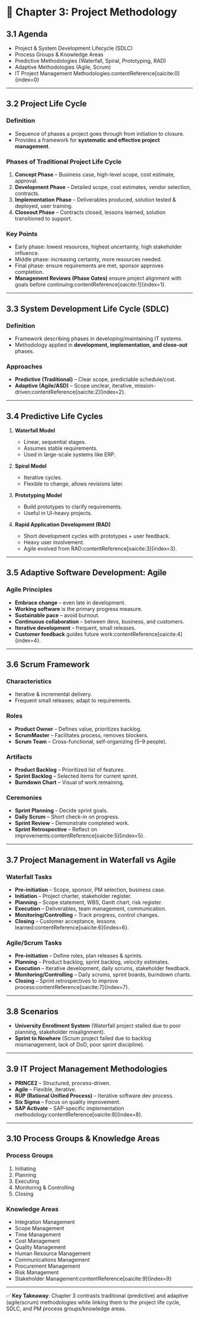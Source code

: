 # 📘 Chapter 3: Project Methodology

## 3.1 Agenda
- Project & System Development Lifecycle (SDLC)  
- Process Groups & Knowledge Areas  
- Predictive Methodologies (Waterfall, Spiral, Prototyping, RAD)  
- Adaptive Methodologies (Agile, Scrum)  
- IT Project Management Methodologies:contentReference[oaicite:0]{index=0}

---

## 3.2 Project Life Cycle

### Definition
- Sequence of phases a project goes through from initiation to closure.  
- Provides a framework for **systematic and effective project management**.  

### Phases of Traditional Project Life Cycle
1. **Concept Phase** – Business case, high-level scope, cost estimate, approval.  
2. **Development Phase** – Detailed scope, cost estimates, vendor selection, contracts.  
3. **Implementation Phase** – Deliverables produced, solution tested & deployed, user training.  
4. **Closeout Phase** – Contracts closed, lessons learned, solution transitioned to support.  

### Key Points
- Early phase: lowest resources, highest uncertainty, high stakeholder influence.  
- Middle phase: increasing certainty, more resources needed.  
- Final phase: ensure requirements are met, sponsor approves completion.  
- **Management Reviews (Phase Gates)** ensure project alignment with goals before continuing:contentReference[oaicite:1]{index=1}.  

---

## 3.3 System Development Life Cycle (SDLC)

### Definition
- Framework describing phases in developing/maintaining IT systems.  
- Methodology applied in **development, implementation, and close-out** phases.  

### Approaches
- **Predictive (Traditional)** – Clear scope, predictable schedule/cost.  
- **Adaptive (Agile/ASD)** – Scope unclear, iterative, mission-driven:contentReference[oaicite:2]{index=2}.  

---

## 3.4 Predictive Life Cycles

1. **Waterfall Model**  
   - Linear, sequential stages.  
   - Assumes stable requirements.  
   - Used in large-scale systems like ERP.  

2. **Spiral Model**  
   - Iterative cycles.  
   - Flexible to change, allows revisions later.  

3. **Prototyping Model**  
   - Build prototypes to clarify requirements.  
   - Useful in UI-heavy projects.  

4. **Rapid Application Development (RAD)**  
   - Short development cycles with prototypes + user feedback.  
   - Heavy user involvement.  
   - Agile evolved from RAD:contentReference[oaicite:3]{index=3}.  

---

## 3.5 Adaptive Software Development: Agile

### Agile Principles
- **Embrace change** – even late in development.  
- **Working software** is the primary progress measure.  
- **Sustainable pace** – avoid burnout.  
- **Continuous collaboration** – between devs, business, and customers.  
- **Iterative development** – frequent, small releases.  
- **Customer feedback** guides future work:contentReference[oaicite:4]{index=4}.  

---

## 3.6 Scrum Framework

### Characteristics
- Iterative & incremental delivery.  
- Frequent small releases; adapt to requirements.  

### Roles
- **Product Owner** – Defines value, prioritizes backlog.  
- **ScrumMaster** – Facilitates process, removes blockers.  
- **Scrum Team** – Cross-functional, self-organizing (5–9 people).  

### Artifacts
- **Product Backlog** – Prioritized list of features.  
- **Sprint Backlog** – Selected items for current sprint.  
- **Burndown Chart** – Visual of work remaining.  

### Ceremonies
- **Sprint Planning** – Decide sprint goals.  
- **Daily Scrum** – Short check-in on progress.  
- **Sprint Review** – Demonstrate completed work.  
- **Sprint Retrospective** – Reflect on improvements:contentReference[oaicite:5]{index=5}.  

---

## 3.7 Project Management in Waterfall vs Agile

### Waterfall Tasks
- **Pre-initiation** – Scope, sponsor, PM selection, business case.  
- **Initiation** – Project charter, stakeholder register.  
- **Planning** – Scope statement, WBS, Gantt chart, risk register.  
- **Execution** – Deliverables, team management, communication.  
- **Monitoring/Controlling** – Track progress, control changes.  
- **Closing** – Customer acceptance, lessons learned:contentReference[oaicite:6]{index=6}.  

### Agile/Scrum Tasks
- **Pre-initiation** – Define roles, plan releases & sprints.  
- **Planning** – Product backlog, sprint backlog, velocity estimates.  
- **Execution** – Iterative development, daily scrums, stakeholder feedback.  
- **Monitoring/Controlling** – Daily scrums, sprint boards, burndown charts.  
- **Closing** – Sprint retrospectives to improve process:contentReference[oaicite:7]{index=7}.  

---

## 3.8 Scenarios

- **University Enrollment System** (Waterfall project stalled due to poor planning, stakeholder misalignment).  
- **Sprint to Nowhere** (Scrum project failed due to backlog mismanagement, lack of DoD, poor sprint discipline).  

---

## 3.9 IT Project Management Methodologies

- **PRINCE2** – Structured, process-driven.  
- **Agile** – Flexible, iterative.  
- **RUP (Rational Unified Process)** – Iterative software dev process.  
- **Six Sigma** – Focus on quality improvement.  
- **SAP Activate** – SAP-specific implementation methodology:contentReference[oaicite:8]{index=8}.  

---

## 3.10 Process Groups & Knowledge Areas

### Process Groups
1. Initiating  
2. Planning  
3. Executing  
4. Monitoring & Controlling  
5. Closing  

### Knowledge Areas
- Integration Management  
- Scope Management  
- Time Management  
- Cost Management  
- Quality Management  
- Human Resource Management  
- Communications Management  
- Procurement Management  
- Risk Management  
- Stakeholder Management:contentReference[oaicite:9]{index=9}  

---

✅ **Key Takeaway**: Chapter 3 contrasts traditional (predictive) and adaptive (agile/scrum) methodologies while linking them to the project life cycle, SDLC, and PM process groups/knowledge areas.
